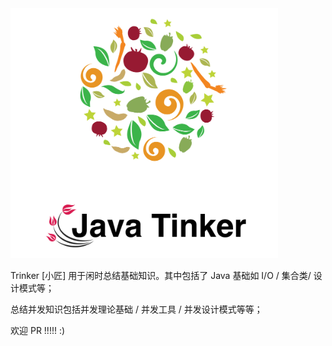 <img src="./images/logo2.png" style="height:400px;width:400"/>



Trinker [小匠] 用于闲时总结基础知识。其中包括了 Java 基础如 I/O / 集合类/ 设计模式等；

总结并发知识包括并发理论基础 / 并发工具 / 并发设计模式等等；

欢迎 PR !!!!!  :) 

